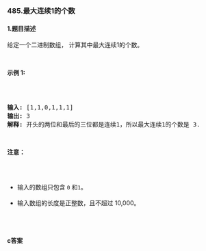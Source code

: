### 485.最大连续1的个数

#### 1.题目描述

<p>给定一个二进制数组， 计算其中最大连续1的个数。</p><br/><p><strong>示例 1:</strong></p><br/><pre><br/><strong>输入:</strong> [1,1,0,1,1,1]<br/><strong>输出:</strong> 3<br/><strong>解释:</strong> 开头的两位和最后的三位都是连续1，所以最大连续1的个数是 3.<br/></pre><br/><p><strong>注意：</strong></p><br/><ul><br/>	<li>输入的数组只包含&nbsp;<code>0</code> 和<code>1</code>。</li><br/>	<li>输入数组的长度是正整数，且不超过 10,000。</li><br/></ul><br/>

#### c答案

```c

